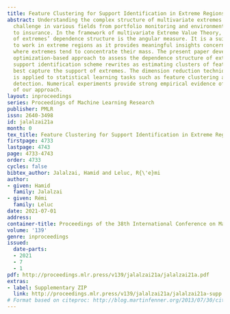 ```yaml
---
title: Feature Clustering for Support Identification in Extreme Regions
abstract: Understanding the complex structure of multivariate extremes is a major
  challenge in various fields from portfolio monitoring and environmental risk management
  to insurance. In the framework of multivariate Extreme Value Theory, a common characterization
  of extremes’ dependence structure is the angular measure. It is a suitable measure
  to work in extreme regions as it provides meaningful insights concerning the subregions
  where extremes tend to concentrate their mass. The present paper develops a novel
  optimization-based approach to assess the dependence structure of extremes. This
  support identification scheme rewrites as estimating clusters of features which
  best capture the support of extremes. The dimension reduction technique we provide
  is applied to statistical learning tasks such as feature clustering and anomaly
  detection. Numerical experiments provide strong empirical evidence of the relevance
  of our approach.
layout: inproceedings
series: Proceedings of Machine Learning Research
publisher: PMLR
issn: 2640-3498
id: jalalzai21a
month: 0
tex_title: Feature Clustering for Support Identification in Extreme Regions
firstpage: 4733
lastpage: 4743
page: 4733-4743
order: 4733
cycles: false
bibtex_author: Jalalzai, Hamid and Leluc, R{\'e}mi
author:
- given: Hamid
  family: Jalalzai
- given: Rémi
  family: Leluc
date: 2021-07-01
address:
container-title: Proceedings of the 38th International Conference on Machine Learning
volume: '139'
genre: inproceedings
issued:
  date-parts:
  - 2021
  - 7
  - 1
pdf: http://proceedings.mlr.press/v139/jalalzai21a/jalalzai21a.pdf
extras:
- label: Supplementary ZIP
  link: http://proceedings.mlr.press/v139/jalalzai21a/jalalzai21a-supp.zip
# Format based on citeproc: http://blog.martinfenner.org/2013/07/30/citeproc-yaml-for-bibliographies/
---
```

